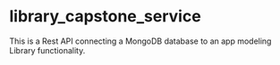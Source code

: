 # library_capstone_service

This is a Rest API connecting a MongoDB database to an app modeling Library functionality.
